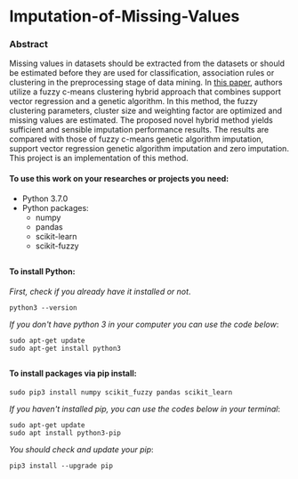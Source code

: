 # Imputation-of-Missing-Values

### Abstract

Missing values in datasets should be extracted from the datasets or should be estimated before they are used for classification, association rules or clustering in the preprocessing stage of data mining. In [this paper](https://www.sciencedirect.com/science/article/pii/S0020025513000789), authors utilize a fuzzy c-means clustering hybrid approach that combines support vector regression and a genetic algorithm. In this method, the fuzzy clustering parameters, cluster size and weighting factor are optimized and missing values are estimated. The proposed novel hybrid method yields sufficient and sensible imputation performance results. The results are compared with those of fuzzy c-means genetic algorithm imputation, support vector regression genetic algorithm imputation and zero imputation. This project is an implementation of this method.

#### To use this work on your researches or projects you need:
* Python 3.7.0
* Python packages:
	* numpy
	* pandas
	* scikit-learn
	* scikit-fuzzy

##

#### To install Python:
_First, check if you already have it installed or not_.
~~~~
python3 --version
~~~~
_If you don't have python 3 in your computer you can use the code below_:
~~~~
sudo apt-get update
sudo apt-get install python3
~~~~
##

#### To install packages via pip install:
~~~~
sudo pip3 install numpy scikit_fuzzy pandas scikit_learn
~~~~
_If you haven't installed pip, you can use the codes below in your terminal_:
~~~~
sudo apt-get update
sudo apt install python3-pip
~~~~
_You should check and update your pip_:
~~~~
pip3 install --upgrade pip
~~~~
##
